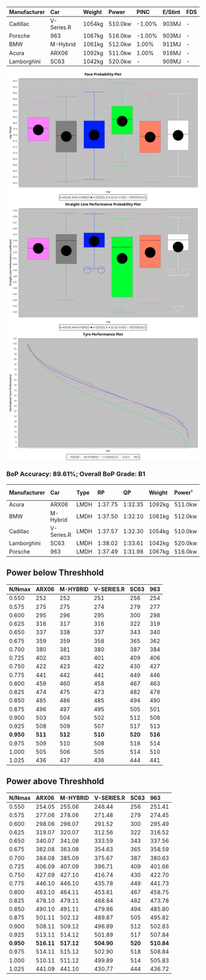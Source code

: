 | Manufacturer | Car        | Weight | Power   | PINC    | E/Stint | FDS     |
|:-|:-|:-|:-|:-|:-|:-|
| Cadillac     | V-Series.R | 1054kg | 510.0kw | -1.00%  | 903MJ   |    -    |
| Porsche      | 963        | 1067kg | 516.0kw | -1.00%  | 903MJ   |    -    |
| BMW          | M-Hybrid   | 1061kg | 512.0kw | 1.00%   | 911MJ   |    -    |
| Acura        | ARX06      | 1092kg | 511.0kw | 1.00%   | 916MJ   |    -    |
| Lamborghini  | SC63       | 1042kg | 520.0kw |    -    | 909MJ   |    -    |

![PACECHART](./IMG/ACOMETHOD.png)
![STRAIGHTLINEPERFORMANCECHART](./IMG/ACOMETHOD_sp.png)
![TYREPERFORMANCECHART](./IMG/ACOMETHOD_tw.png)

### BoP Accuracy: 89.61%; Overall BoP Grade: B1
| Manufacturer | Car        | Type | RP      | QP      | Weight | Power¹  | Threshhold | PINC    | Power²   | E/Stint | AVG Vmax  | FDS     | RDLC | L/Stint | BOP-Grade | Model Accuracy | Model Points | Match% | SimDiff |
|:-|:-|:-|:-|:-|:-|:-|:-|:-|:-|:-|:-|:-|:-|:-|:-|:-|:-|:-|:-|
| Acura        | ARX06      | LMDH | 1:37.75 | 1:32.35 | 1092kg | 511.0kw | 210.0kph   | 1.00%   | 516.10kw |  916MJ  | 306.09kph |    -    | 0.98 | 29      | +B2       | 100.00%        | 996          | 81.13% | -0.02   |
| BMW          | M-Hybrid   | LMDH | 1:37.50 | 1:32.10 | 1061kg | 512.0kw | 210.0kph   | 1.00%   | 517.10kw |  911MJ  | 307.15kph |    -    | 1.01 | 29      | -A2       | 100.00%        | 3339         | 92.76% | +0.34   |
| Cadillac     | V-Series.R | LMDH | 1:37.57 | 1:32.30 | 1054kg | 510.0kw | 210.0kph   | -1.00%  | 504.90kw |  903MJ  | 307.72kph |    -    | 1.02 | 29      | ~A1       | 99.56%         | 5841         | 99.18% | -0.19   |
| Lamborghini  | SC63       | LMDH | 1:38.02 | 1:33.61 | 1042kg | 520.0kw | 210.0kph   |    -    | 520.00kw |  909MJ  | 306.47kph |    -    | 1.06 | 30      | +C1       | 100.00%        | 784          | 79.46% | #       |
| Porsche      | 963        | LMDH | 1:37.49 | 1:31.98 | 1067kg | 516.0kw | 210.0kph   | -1.00%  | 510.80kw |  903MJ  | 306.04kph |    -    | 1.01 | 29      | ~A1       | 98.39%         | 16118        | 95.52% | +0.08   |

## Power below Threshhold
| N/Nmax    | ARX06   | M-HYBRID | V-SERIES.R | SC63    | 963     |
|:-|:-|:-|:-|:-|:-|
|  0.550    |  252    |  252     |  251       |  256    |  254    |
|  0.575    |  275    |  275     |  274       |  279    |  277    |
|  0.600    |  295    |  296     |  295       |  300    |  298    |
|  0.625    |  316    |  317     |  316       |  322    |  319    |
|  0.650    |  337    |  338     |  337       |  343    |  340    |
|  0.675    |  359    |  359     |  358       |  365    |  362    |
|  0.700    |  380    |  381     |  380       |  387    |  384    |
|  0.725    |  402    |  403     |  401       |  409    |  406    |
|  0.750    |  422    |  423     |  422       |  430    |  427    |
|  0.775    |  441    |  442     |  441       |  449    |  446    |
|  0.800    |  459    |  460     |  458       |  467    |  463    |
|  0.825    |  474    |  475     |  473       |  482    |  478    |
|  0.850    |  485    |  486     |  485       |  494    |  490    |
|  0.875    |  496    |  497     |  495       |  505    |  501    |
|  0.900    |  503    |  504     |  502       |  512    |  508    |
|  0.925    |  508    |  509     |  507       |  517    |  513    |
| **0.950** | **511** | **512**  | **510**    | **520** | **516** |
|  0.975    |  509    |  510     |  508       |  518    |  514    |
|  1.000    |  505    |  506     |  505       |  514    |  510    |
|  1.025    |  436    |  437     |  436       |  444    |  441    |

## Power above Threshhold
| N/Nmax    | ARX06      | M-HYBRID   | V-SERIES.R | SC63    | 963        |
|:-|:-|:-|:-|:-|:-|
|  0.550    |  254.05    |  255.06    |  248.44    |  256    |  251.41    |
|  0.575    |  277.06    |  278.06    |  271.48    |  279    |  274.45    |
|  0.600    |  298.06    |  298.07    |  291.52    |  300    |  295.49    |
|  0.625    |  319.07    |  320.07    |  312.56    |  322    |  316.52    |
|  0.650    |  340.07    |  341.08    |  333.59    |  343    |  337.56    |
|  0.675    |  362.08    |  363.08    |  354.63    |  365    |  358.59    |
|  0.700    |  384.08    |  385.09    |  375.67    |  387    |  380.63    |
|  0.725    |  406.09    |  407.09    |  396.71    |  409    |  401.66    |
|  0.750    |  427.09    |  427.10    |  416.74    |  430    |  422.70    |
|  0.775    |  446.10    |  446.10    |  435.78    |  449    |  441.73    |
|  0.800    |  463.10    |  464.11    |  453.81    |  467    |  458.75    |
|  0.825    |  478.10    |  479.11    |  468.84    |  482    |  473.78    |
|  0.850    |  490.10    |  491.11    |  479.86    |  494    |  485.80    |
|  0.875    |  501.11    |  502.12    |  489.87    |  505    |  495.82    |
|  0.900    |  508.11    |  509.12    |  496.89    |  512    |  502.83    |
|  0.925    |  513.11    |  514.12    |  501.89    |  517    |  507.84    |
| **0.950** | **516.11** | **517.12** | **504.90** | **520** | **510.84** |
|  0.975    |  514.11    |  515.12    |  502.90    |  518    |  508.84    |
|  1.000    |  510.11    |  511.12    |  499.89    |  514    |  505.83    |
|  1.025    |  441.09    |  441.10    |  430.77    |  444    |  436.72    |
